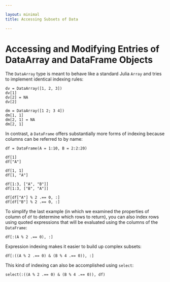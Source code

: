 ```yaml
---

layout: minimal
title: Accessing Subsets of Data

---
```


# Accessing and Modifying Entries of DataArray and DataFrame Objects

The `DataArray` type is meant to behave like a standard Julia `Array` and tries to implement identical indexing rules:

	dv = DataArray([1, 2, 3])
	dv[1]
	dv[2] = NA
	dv[2]

	dm = DataArray([1 2; 3 4])
	dm[1, 1]
	dm[2, 1] = NA
	dm[2, 1]

In contrast, a `DataFrame` offers substantially more forms of indexing because columns can be referred to by name:

	df = DataFrame(A = 1:10, B = 2:2:20)

	df[1]
	df["A"]

	df[1, 1]
	df[1, "A"]

	df[1:3, ["A", "B"]]
	df[1:3, ["B", "A"]]

	df[df["A"] % 2 .== 0, :]
	df[df["B"] % 2 .== 0, :]

To simplify the last example (in which we examined the properties of column of `df` to determine which rows to return), you can also index rows using quoted expressions that will be evaluated using the columns of the `DataFrame`:

	df[:(A % 2 .== 0), :]

Expression indexing makes it easier to build up complex subsets:

	df[:((A % 2 .== 0) & (B % 4 .== 0)), :]

This kind of indexing can also be accomplished using `select`:

	select(:((A % 2 .== 0) & (B % 4 .== 0)), df)

